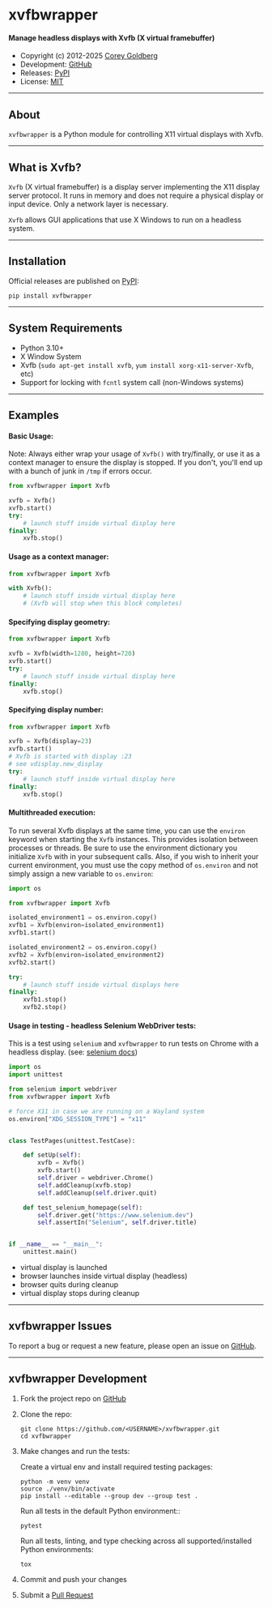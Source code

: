 # xvfbwrapper

#### Manage headless displays with Xvfb (X virtual framebuffer)

- Copyright (c) 2012-2025 [Corey Goldberg][github-profile]
- Development: [GitHub][github-repo]
- Releases: [PyPI][pypi-home]
- License: [MIT][mit-license]

----

## About

`xvfbwrapper` is a Python module for controlling X11 virtual displays with Xvfb.

----

## What is Xvfb?


`Xvfb` (X virtual framebuffer) is a display server implementing the X11
display server protocol. It runs in memory and does not require a physical
display or input device. Only a network layer is necessary.

`Xvfb` allows GUI applications that use X Windows to run on a headless system.

----

## Installation

Official releases are published on [PyPI][pypi-home]:

```
pip install xvfbwrapper
```

----

## System Requirements

- Python 3.10+
- X Window System
- Xvfb (`sudo apt-get install xvfb`, `yum install xorg-x11-server-Xvfb`, etc)
- Support for locking with `fcntl` system call (non-Windows systems)

----

## Examples

#### Basic Usage:

Note: Always either wrap your usage of `Xvfb()` with try/finally, or use it as
a context manager to ensure the display is stopped. If you don't, you'll end up
with a bunch of junk in `/tmp` if errors occur.

```python
from xvfbwrapper import Xvfb

xvfb = Xvfb()
xvfb.start()
try:
    # launch stuff inside virtual display here
finally:
    xvfb.stop()
```

#### Usage as a context manager:

```python
from xvfbwrapper import Xvfb

with Xvfb():
    # launch stuff inside virtual display here
    # (Xvfb will stop when this block completes)
```

#### Specifying display geometry:

```python
from xvfbwrapper import Xvfb

xvfb = Xvfb(width=1280, height=720)
xvfb.start()
try:
    # launch stuff inside virtual display here
finally:
    xvfb.stop()
```

#### Specifying display number:

```python
from xvfbwrapper import Xvfb

xvfb = Xvfb(display=23)
xvfb.start()
# Xvfb is started with display :23
# see vdisplay.new_display
try:
    # launch stuff inside virtual display here
finally:
    xvfb.stop()
```

#### Multithreaded execution:

To run several Xvfb displays at the same time, you can use the `environ`
keyword when starting the `Xvfb` instances. This provides isolation between
processes or threads. Be sure to use the environment dictionary you initialize
`Xvfb` with in your subsequent calls. Also, if you wish to inherit your current
environment, you must use the copy method of `os.environ` and not simply
assign a new variable to `os.environ`:

```python
import os

from xvfbwrapper import Xvfb

isolated_environment1 = os.environ.copy()
xvfb1 = Xvfb(environ=isolated_environment1)
xvfb1.start()

isolated_environment2 = os.environ.copy()
xvfb2 = Xvfb(environ=isolated_environment2)
xvfb2.start()

try:
    # launch stuff inside virtual displays here
finally:
    xvfb1.stop()
    xvfb2.stop()
```

#### Usage in testing - headless Selenium WebDriver tests:

This is a test using `selenium` and `xvfbwrapper` to run tests
on Chrome with a headless display. (see: [selenium docs][selenium-docs])

[selenium-docs]: https://www.selenium.dev/selenium/docs/api/py

```python
import os
import unittest

from selenium import webdriver
from xvfbwrapper import Xvfb

# force X11 in case we are running on a Wayland system
os.environ["XDG_SESSION_TYPE"] = "x11"


class TestPages(unittest.TestCase):

    def setUp(self):
        xvfb = Xvfb()
        xvfb.start()
        self.driver = webdriver.Chrome()
        self.addCleanup(xvfb.stop)
        self.addCleanup(self.driver.quit)

    def test_selenium_homepage(self):
        self.driver.get("https://www.selenium.dev")
        self.assertIn("Selenium", self.driver.title)


if __name__ == "__main__":
    unittest.main()
```

- virtual display is launched
- browser launches inside virtual display (headless)
- browser quits during cleanup
- virtual display stops during cleanup

----

## xvfbwrapper Issues

To report a bug or request a new feature, please open an issue on [GitHub][github-issues].

----

## xvfbwrapper Development

1. Fork the project repo on [GitHub][github-repo]

2. Clone the repo:

    ```
    git clone https://github.com/<USERNAME>/xvfbwrapper.git
    cd xvfbwrapper
    ```

3. Make changes and run the tests:

    Create a virtual env and install required testing packages:

    ```
    python -m venv venv
    source ./venv/bin/activate
    pip install --editable --group dev --group test .
    ```

    Run all tests in the default Python environment::

    ```
    pytest
    ```

    Run all tests, linting, and type checking across all supported/installed
    Python environments:

    ```
    tox
    ```

4. Commit and push your changes

5. Submit a [Pull Request][github-prs]


[github-profile]: https://github.com/cgoldberg
[github-repo]: https://github.com/cgoldberg/xvfbwrapper
[github-issues]: https://github.com/cgoldberg/xvfbwrapper/issues
[github-prs]: https://github.com/cgoldberg/xvfbwrapper/pulls
[pypi-home]: https://pypi.org/project/xvfbwrapper
[mit-license]: https://raw.githubusercontent.com/cgoldberg/xvfbwrapper/refs/heads/master/LICENSE
